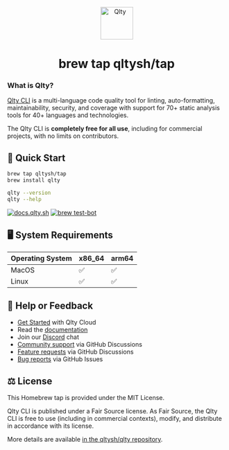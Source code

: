 <p align="center">
  <a href="https://qlty.sh">
    <img alt="Qlty" src="https://cdn.brandfetch.io/idGrC4YgF4/theme/dark/idPHbenxLP.svg?c=1bxid64Mup7aczewSAYMX&t=1734797742010" height="75">
  </a>
</p>

<h1 align="center">brew tap qltysh/tap</h1>

### What is Qlty?

[Qlty CLI](https://github.com/qltysh/qlty) is a multi-language code quality tool for linting, auto-formatting, maintainability, security, and coverage with support for 70+ static analysis tools for 40+ languages and technologies.

The Qlty CLI is **completely free for all use**, including for commercial projects, with no limits on contributors.

## 🚀 Quick Start

```bash
brew tap qltysh/tap
brew install qlty

qlty --version
qlty --help
```

[![docs.qlty.sh](https://img.shields.io/badge/docs-docs.qlty.sh-08b2b7)](https://docs.qlty.sh)
[![brew test-bot](https://github.com/qltysh/homebrew-tap/actions/workflows/tests.yml/badge.svg)](https://github.com/qltysh/homebrew-tap/actions/workflows/tests.yml)

## 🖥️ System Requirements

| Operating System | x86_64 | arm64 | 
|-|-|-|
| MacOS | ✅ | ✅ |
| Linux | ✅ | ✅ |

## 🛟 Help or Feedback

- [Get Started](https://qlty.sh/) with Qlty Cloud
- Read the [documentation](https://docs.qlty.sh)
- Join our [Discord](https://qlty.sh/discord) chat
- [Community support](https://github.com/orgs/qltysh/discussions/categories/q-a) via GitHub Discussions
- [Feature requests](https://github.com/orgs/qltysh/discussions/categories/feedback) via GitHub Discussions
- [Bug reports](https://github.com/qltysh/qlty-action/issues/new/choose) via GitHub Issues


## ⚖️ License

This Homebrew tap is provided under the MIT License.

Qlty CLI is published under a Fair Source license. As Fair Source, the Qlty CLI is free to use (including in commercial contexts), modify, and distribute in accordance with its license.

More details are available [in the qltysh/qlty repository](https://github.com/qltysh/qlty/blob/main/LICENSE.md).
